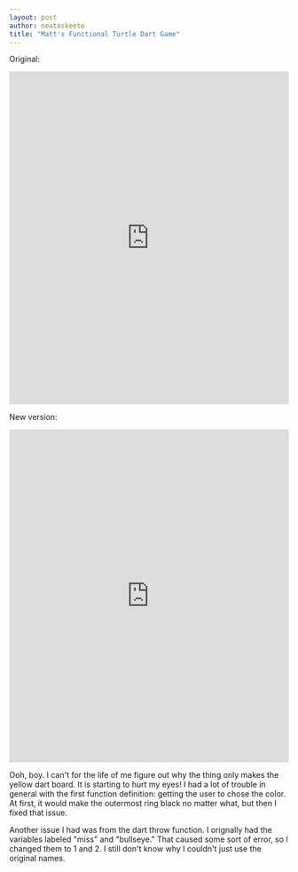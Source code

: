 ```yaml
---
layout: post
author: neatoskeeto
title: "Matt's Functional Turtle Dart Game"
---
```


Original: 

<iframe src="https://trinket.io/embed/python/e2775efcac" width="100%" height="600" frameborder="0" marginwidth="0" marginheight="0" allowfullscreen></iframe>

New version:

<iframe src="https://trinket.io/embed/python/82daef5abd" width="100%" height="600" frameborder="0" marginwidth="0" marginheight="0" allowfullscreen></iframe>

Ooh, boy. I can't for the life of me figure out why the thing only makes the yellow dart board. It is starting to hurt my eyes! I had a lot of trouble in general with the first function definition: getting the user to chose the color. 
At first, it would make the outermost ring black no matter what, but then I fixed that issue.

Another issue I had was from the dart throw function. I orignally had the variables labeled "miss" and "bullseye."  That caused some sort of error, so I changed them to 1 and 2. I still don't know why I couldn't just use the original names.
